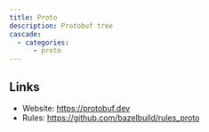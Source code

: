 ```yaml
---
title: Proto
description: Protobuf tree
cascade:
  - categories:
      - proto
---
```


## Links

- Website: https://protobuf.dev
- Rules: https://github.com/bazelbuild/rules_proto

